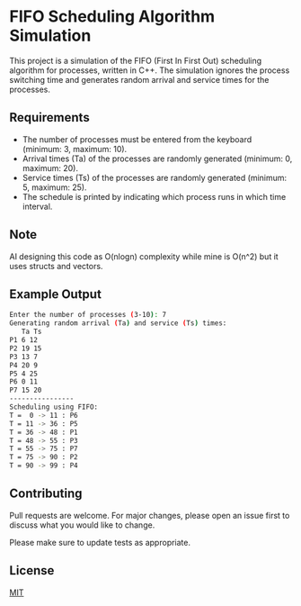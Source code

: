 # FIFO Scheduling Algorithm Simulation

This project is a simulation of the FIFO (First In First Out) scheduling algorithm for processes, written in C++. The simulation ignores the process switching time and generates random arrival and service times for the processes.

## Requirements

- The number of processes must be entered from the keyboard (minimum: 3, maximum: 10).
- Arrival times (Ta) of the processes are randomly generated (minimum: 0, maximum: 20).
- Service times (Ts) of the processes are randomly generated (minimum: 5, maximum: 25).
- The schedule is printed by indicating which process runs in which time interval.


## Note

AI designing this code as O(nlogn) complexity while mine is O(n^2) but it uses structs and vectors.


## Example Output

```sh
Enter the number of processes (3-10): 7
Generating random arrival (Ta) and service (Ts) times:
   Ta Ts
P1 6 12
P2 19 15
P3 13 7
P4 20 9
P5 4 25
P6 0 11
P7 15 20
----------------
Scheduling using FIFO:
T =  0 -> 11 : P6
T = 11 -> 36 : P5
T = 36 -> 48 : P1
T = 48 -> 55 : P3
T = 55 -> 75 : P7
T = 75 -> 90 : P2
T = 90 -> 99 : P4
```

## Contributing

Pull requests are welcome. For major changes, please open an issue first
to discuss what you would like to change.

Please make sure to update tests as appropriate.

## License

[MIT](https://choosealicense.com/licenses/mit/)
